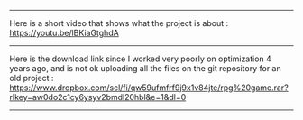 **********************************************************************************************************************************************************************************

Here is a short video that shows what the project is about : https://youtu.be/lBKiaGtghdA

**********************************************************************************************************************************************************************************

Here is the download link since I worked very poorly on optimization 4 years ago, and is not ok
uploading all the files on the git repository for an old project : https://www.dropbox.com/scl/fi/qw59ufmfrf9j9x1v84jte/rpg%20game.rar?rlkey=aw0do2c1cy6ysyv2bmdl20hbl&e=1&dl=0

**********************************************************************************************************************************************************************************
